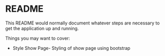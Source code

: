 # README

This README would normally document whatever steps are necessary to get the
application up and running.

Things you may want to cover:

- Style Show Page- Styling of show page using bootstrap






 